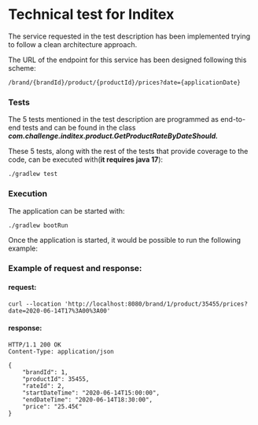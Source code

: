 # Technical test for Inditex

The service requested in the test description has been implemented trying to follow a clean architecture approach.

The URL of the endpoint for this service has been designed following this scheme:
```
/brand/{brandId}/product/{productId}/prices?date={applicationDate}
```

### Tests
The 5 tests mentioned in the test description are programmed as end-to-end tests and can be found
in the class __*com.challenge.inditex.product.GetProductRateByDateShould.*__

These 5 tests, along with the rest of the tests that provide coverage to the code, can be executed 
with(__it requires java 17__):
```
./gradlew test
```
### Execution
The application can be started with:
```
./gradlew bootRun
```
Once the application is started, it would be possible to run the following example:

### Example of request and response:
#### request:
```
curl --location 'http://localhost:8080/brand/1/product/35455/prices?date=2020-06-14T17%3A00%3A00'
```
#### response:
```
HTTP/1.1 200 OK
Content-Type: application/json

{
    "brandId": 1,
    "productId": 35455,
    "rateId": 2,
    "startDateTime": "2020-06-14T15:00:00",
    "endDateTime": "2020-06-14T18:30:00",
    "price": "25.45€"
}
```

